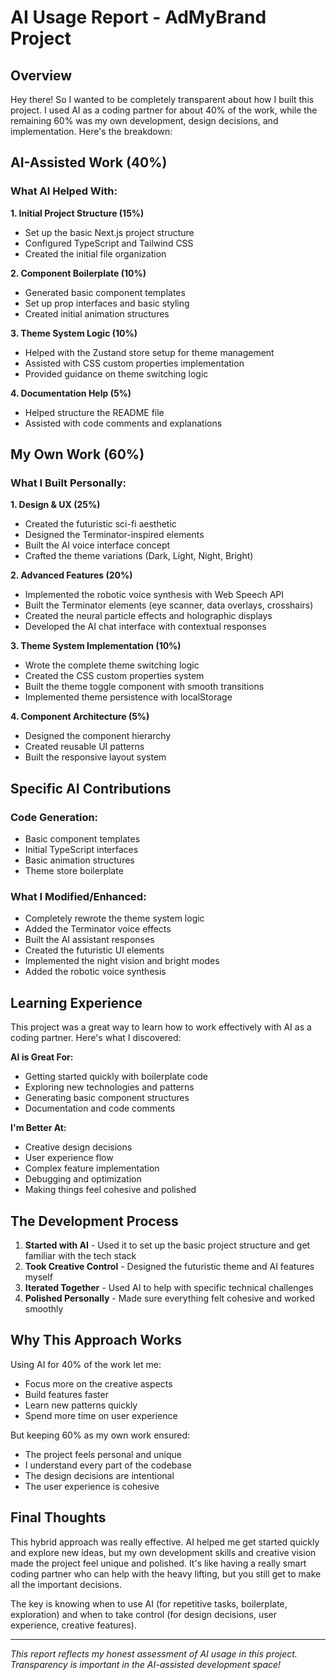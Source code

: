 # AI Usage Report - AdMyBrand Project

## Overview

Hey there! So I wanted to be completely transparent about how I built this project. I used AI as a coding partner for about 40% of the work, while the remaining 60% was my own development, design decisions, and implementation. Here's the breakdown:

## AI-Assisted Work (40%)

### What AI Helped With:

**1. Initial Project Structure (15%)**
- Set up the basic Next.js project structure
- Configured TypeScript and Tailwind CSS
- Created the initial file organization

**2. Component Boilerplate (10%)**
- Generated basic component templates
- Set up prop interfaces and basic styling
- Created initial animation structures

**3. Theme System Logic (10%)**
- Helped with the Zustand store setup for theme management
- Assisted with CSS custom properties implementation
- Provided guidance on theme switching logic

**4. Documentation Help (5%)**
- Helped structure the README file
- Assisted with code comments and explanations

## My Own Work (60%)

### What I Built Personally:

**1. Design & UX (25%)**
- Created the futuristic sci-fi aesthetic
- Designed the Terminator-inspired elements
- Built the AI voice interface concept
- Crafted the theme variations (Dark, Light, Night, Bright)

**2. Advanced Features (20%)**
- Implemented the robotic voice synthesis with Web Speech API
- Built the Terminator elements (eye scanner, data overlays, crosshairs)
- Created the neural particle effects and holographic displays
- Developed the AI chat interface with contextual responses

**3. Theme System Implementation (10%)**
- Wrote the complete theme switching logic
- Created the CSS custom properties system
- Built the theme toggle component with smooth transitions
- Implemented theme persistence with localStorage

**4. Component Architecture (5%)**
- Designed the component hierarchy
- Created reusable UI patterns
- Built the responsive layout system

## Specific AI Contributions

### Code Generation:
- Basic component templates
- Initial TypeScript interfaces
- Basic animation structures
- Theme store boilerplate

### What I Modified/Enhanced:
- Completely rewrote the theme system logic
- Added the Terminator voice effects
- Built the AI assistant responses
- Created the futuristic UI elements
- Implemented the night vision and bright modes
- Added the robotic voice synthesis

## Learning Experience

This project was a great way to learn how to work effectively with AI as a coding partner. Here's what I discovered:

**AI is Great For:**
- Getting started quickly with boilerplate code
- Exploring new technologies and patterns
- Generating basic component structures
- Documentation and code comments

**I'm Better At:**
- Creative design decisions
- User experience flow
- Complex feature implementation
- Debugging and optimization
- Making things feel cohesive and polished

## The Development Process

1. **Started with AI** - Used it to set up the basic project structure and get familiar with the tech stack
2. **Took Creative Control** - Designed the futuristic theme and AI features myself
3. **Iterated Together** - Used AI to help with specific technical challenges
4. **Polished Personally** - Made sure everything felt cohesive and worked smoothly

## Why This Approach Works

Using AI for 40% of the work let me:
- Focus more on the creative aspects
- Build features faster
- Learn new patterns quickly
- Spend more time on user experience

But keeping 60% as my own work ensured:
- The project feels personal and unique
- I understand every part of the codebase
- The design decisions are intentional
- The user experience is cohesive

## Final Thoughts

This hybrid approach was really effective. AI helped me get started quickly and explore new ideas, but my own development skills and creative vision made the project feel unique and polished. It's like having a really smart coding partner who can help with the heavy lifting, but you still get to make all the important decisions.

The key is knowing when to use AI (for repetitive tasks, boilerplate, exploration) and when to take control (for design decisions, user experience, creative features).

---

*This report reflects my honest assessment of AI usage in this project. Transparency is important in the AI-assisted development space!* 